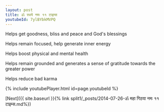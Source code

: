 ```yaml
---
layout: post
title: ॐ रथये नमः ११ टाइम्स
youtubeId: 7ylBYbkMVPQ
---
```

 
 
Helps get goodness, bliss and peace and God's blessings
 
Helps remain focused, help generate inner energy 
 
Helps boost physical and mental health 
 
Helps remain grounded and generates a sense of gratitude towards the greater power 
 
Helps reduce bad karma
 
 
 
 


{% include youtubePlayer.html id=page.youtubeId %}
 
[Next]({{ site.baseurl }}{% link  split1/_posts/2014-07-26-ॐ महा गिठया नमः ११ टाइम्स.md%})
 
